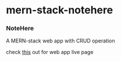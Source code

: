 # mern-stack-notehere

<h3>NoteHere</h3>

<p>A MERN-stack web app with CRUD operation</p>
<p>check <a href="https://infinite-sands-42615.herokuapp.com/">this</a> out for web app live page</p>
